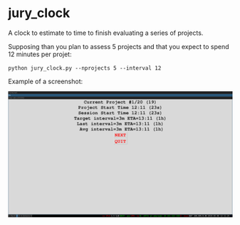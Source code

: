 # jury_clock
A clock to estimate to time to finish evaluating a series of projects.


Supposing than you plan to assess 5 projects and that you expect to spend 12 minutes per projet: 

    python jury_clock.py --nprojects 5 --interval 12


Example of a screenshot:

![](screenshot.png)
    
